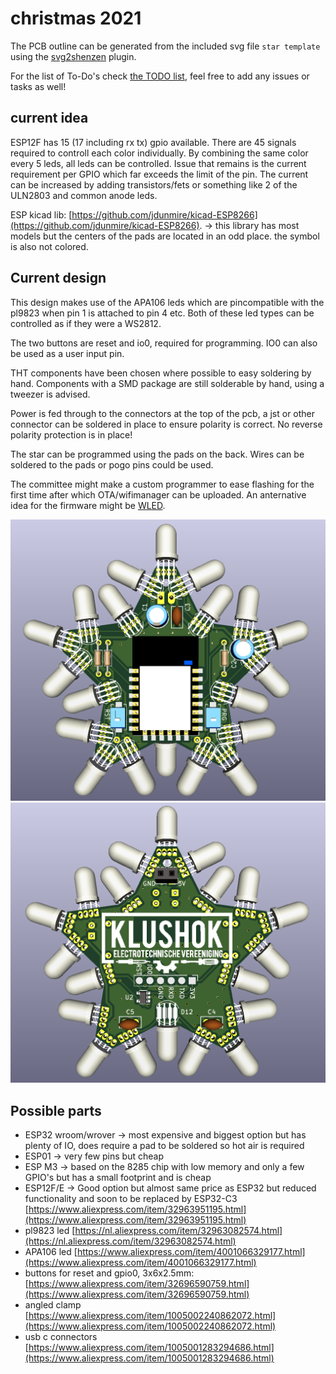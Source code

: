 # christmas 2021
The PCB outline can be generated from the included svg file `star template` using the [svg2shenzen](https://github.com/badgeek/svg2shenzhen) plugin.

For the list of To-Do's check [the TODO list](https://github.com/klushok-etv/christmas2021/projects/1), feel free to add any issues or tasks as well!


## current idea
ESP12F has 15 (17 including rx tx) gpio available. There are 45 signals required to controll each color individually. By combining the same color every 5 leds, all leds can be controlled. Issue that remains is the current requirement per GPIO which far exceeds the limit of the pin.
The current can be increased by adding transistors/fets or something like 2 of the ULN2803 and common anode leds.


ESP kicad lib: [https://github.com/jdunmire/kicad-ESP8266](https://github.com/jdunmire/kicad-ESP8266). -> this library has most models but the centers of the pads are located in an odd place. the symbol is also not colored.

## Current design
This design makes use of the APA106 leds which are pincompatible with the pl9823 when pin 1 is attached to pin 4 etc. Both of these led types can be controlled as if they were a WS2812.

The two buttons are reset and io0, required for programming. 
IO0 can also be used as a user input pin.

THT components have been chosen where possible to easy soldering by hand. 
Components with a SMD package are still solderable by hand, using a tweezer is advised.

Power is fed through to the connectors at the top of the pcb, a jst or other connector can be soldered in place to ensure polarity is correct. No reverse polarity protection is in place!

The star can be programmed using the pads on the back. Wires can be soldered to the pads or pogo pins could be used.

The committee might make a custom programmer to ease flashing for the first time after which OTA/wifimanager can be uploaded. An anternative idea for the firmware might be [WLED](https://github.com/Aircoookie/WLED).

![](images/front.png)
![](images/back.png)


## Possible parts
- ESP32 wroom/wrover -> most expensive and biggest option but has plenty of IO, does require a pad to be soldered so hot air is required
- ESP01 -> very few pins but cheap
- ESP M3 -> based on the 8285 chip with low memory and only a few GPIO's but has a small footprint and is cheap
- ESP12F/E -> Good option but almost same price as ESP32 but reduced functionality and soon to be replaced by ESP32-C3 [https://www.aliexpress.com/item/32963951195.html](https://www.aliexpress.com/item/32963951195.html)
- pl9823 led [https://nl.aliexpress.com/item/32963082574.html](https://nl.aliexpress.com/item/32963082574.html)
- APA106 led [https://www.aliexpress.com/item/4001066329177.html](https://www.aliexpress.com/item/4001066329177.html)
- buttons for reset and gpio0, 3x6x2.5mm: [https://www.aliexpress.com/item/32696590759.html](https://www.aliexpress.com/item/32696590759.html)
- angled clamp [https://www.aliexpress.com/item/1005002240862072.html](https://www.aliexpress.com/item/1005002240862072.html)
- usb c connectors [https://www.aliexpress.com/item/1005001283294686.html](https://www.aliexpress.com/item/1005001283294686.html)
